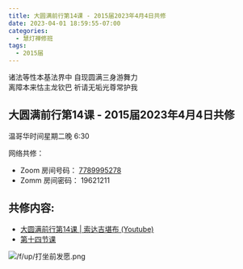 ```yaml
---
title: 大圆满前行第14课 - 2015届2023年4月4日共修
date: 2023-04-01 18:59:55-07:00
categories:
  - 慧灯禅修班
tags:
  - 2015届
---
```

诸法等性本基法界中 自现圆满三身游舞力  
离障本来怙主龙钦巴 祈请无垢光尊常护我

## 大圆满前行第14课 - 2015届2023年4月4日共修

温哥华时间星期二晚 6:30 

网络共修：

- Zoom 房间号码： [7789995278](https://us02web.zoom.us/j/7789995278?pwd=VjZmbWJFY2k2K0E5RVB2cTNIQmhqUT09)
- Zomm 房间密码： 19621211

## 共修内容:

- [大圆满前行第14课 | 索达吉堪布 (Youtube)](https://www.youtube.com/watch?v=wV0H_BMBbDQ&list=PLAnEIprIVklfWTKX6X1gI9eR_phiB8B4b&index=16)
- [第十四节课](http://huidengchanxiu.net//refs/qxgs/qxgs-03xm#第十四节课)

![/f/up/打坐前发愿.png](/f/up/打坐前发愿.png)

